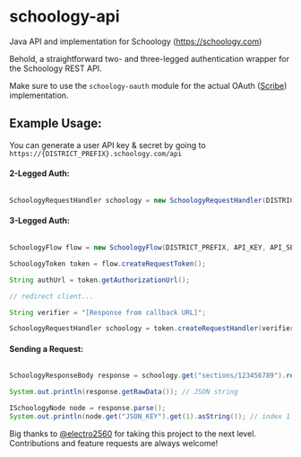 # schoology-api
Java API and implementation for Schoology (https://schoology.com)

Behold, a straightforward two- and three-legged authentication wrapper for the Schoology REST API. 

Make sure to use the `schoology-oauth` module for the actual OAuth ([Scribe](https://github.com/scribejava/scribejava)) implementation. 
 
## Example Usage:

You can generate a user API key & secret by going to `https://{DISTRICT_PREFIX}.schoology.com/api`

#### 2-Legged Auth:

```java

SchoologyRequestHandler schoology = new SchoologyRequestHandler(DISTRICT_PREFIX, API_KEY, API_SECRET);

```

#### 3-Legged Auth:

```java

SchoologyFlow flow = new SchoologyFlow(DISTRICT_PREFIX, API_KEY, API_SECRET, CALLBACK_URL);

SchoologyToken token = flow.createRequestToken();

String authUrl = token.getAuthorizationUrl();

// redirect client...

String verifier = "[Response from callback URL]";

SchoologyRequestHandler schoology = token.createRequestHandler(verifier);

```

#### Sending a Request:

```java

SchoologyResponseBody response = schoology.get("sections/123456789").requireSuccess().getBody();

System.out.println(response.getRawData()); // JSON string

ISchoologyNode node = response.parse();
System.out.println(node.get("JSON_KEY").get(1).asString()); // index 1 of some JSON_KEY property

```

Big thanks to [@electro2560](https://github.com/electro2560) for taking this project to the next level. Contributions and feature requests are always welcome! 
